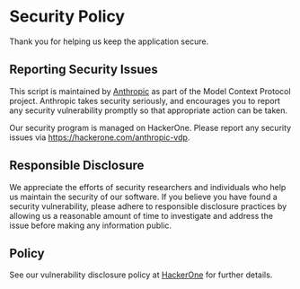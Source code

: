 # Security Policy
Thank you for helping us keep the application secure.

## Reporting Security Issues

This script is maintained by [Anthropic](https://www.anthropic.com/) as part of the Model Context Protocol project.
Anthropic takes security seriously, and encourages you to report any security vulnerability promptly so that 
appropriate action can be taken.

Our security program is managed on HackerOne. Please report any security issues via https://hackerone.com/anthropic-vdp.

## Responsible Disclosure

We appreciate the efforts of security researchers and individuals who help us maintain the security of our software. 
If you believe you have found a security vulnerability, please adhere to responsible
disclosure practices by allowing us a reasonable amount of time to investigate and address the issue
before making any information public.

## Policy

See our vulnerability disclosure policy at [HackerOne](https://hackerone.com/anthropic-vdp) for further
details.
